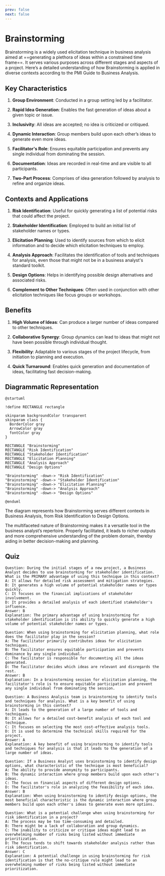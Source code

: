 ```yaml
---
prev: false
next: false
---
```


# Brainstorming

Brainstorming is a widely used elicitation technique in business analysis aimed at ==generating a plethora of ideas within a constrained time frame==. It serves various purposes across different stages and aspects of a project. Here’s a detailed understanding of how Brainstorming is applied in diverse contexts according to the PMI Guide to Business Analysis.

## Key Characteristics

1. **Group Environment**: Conducted in a group setting led by a facilitator.

2. **Rapid Idea Generation**: Enables the fast generation of ideas about a given topic or issue.

3. **Inclusivity**: All ideas are accepted; no idea is criticized or critiqued.

4. **Dynamic Interaction**: Group members build upon each other’s ideas to generate even more ideas.

5. **Facilitator's Role**: Ensures equitable participation and prevents any single individual from dominating the session.

6. **Documentation**: Ideas are recorded in real-time and are visible to all participants.

7. **Two-Part Process**: Comprises of idea generation followed by analysis to refine and organize ideas.

## Contexts and Applications

1. **Risk Identification**: Useful for quickly generating a list of potential risks that could affect the project.

2. **Stakeholder Identification**: Employed to build an initial list of stakeholder names or types.

3. **Elicitation Planning**: Used to identify sources from which to elicit information and to decide which elicitation techniques to employ.

4. **Analysis Approach**: Facilitates the identification of tools and techniques for analysis, even those that might not be in a business analyst's standard toolkit.

5. **Design Options**: Helps in identifying possible design alternatives and associated risks.

6. **Complement to Other Techniques**: Often used in conjunction with other elicitation techniques like focus groups or workshops.

## Benefits

1. **High Volume of Ideas**: Can produce a larger number of ideas compared to other techniques.

2. **Collaborative Synergy**: Group dynamics can lead to ideas that might not have been possible through individual thought.

3. **Flexibility**: Adaptable to various stages of the project lifecycle, from initiation to planning and execution.

4. **Quick Turnaround**: Enables quick generation and documentation of ideas, facilitating fast decision-making.

## Diagrammatic Representation

```plantuml
@startuml

!define RECTANGLE rectangle

skinparam backgroundColor transparent
skinparam class {
  BorderColor gray
  ArrowColor gray
  fontColor gray
}

RECTANGLE "Brainstorming"
RECTANGLE "Risk Identification"
RECTANGLE "Stakeholder Identification"
RECTANGLE "Elicitation Planning"
RECTANGLE "Analysis Approach"
RECTANGLE "Design Options"

"Brainstorming" -down-> "Risk Identification"
"Brainstorming" -down-> "Stakeholder Identification"
"Brainstorming" -down-> "Elicitation Planning"
"Brainstorming" -down-> "Analysis Approach"
"Brainstorming" -down-> "Design Options"

@enduml
```

The diagram represents how Brainstorming serves different contexts in Business Analysis, from Risk Identification to Design Options.

The multifaceted nature of Brainstorming makes it a versatile tool in the business analyst’s repertoire. Properly facilitated, it leads to richer outputs and more comprehensive understanding of the problem domain, thereby aiding in better decision-making and planning.

## Quiz

```quiz
Question: During the initial stages of a new project, a Business Analyst decides to use brainstorming for stakeholder identification. What is the PRIMARY advantage of using this technique in this context?
A: It allows for detailed risk assessment and mitigation strategies.
B: It generates a high volume of potential stakeholder names or types quickly.
C: It focuses on the financial implications of stakeholder involvement.
D: It provides a detailed analysis of each identified stakeholder's influence.
Answer: B
Explanation: The primary advantage of using brainstorming for stakeholder identification is its ability to quickly generate a high volume of potential stakeholder names or types.

Question: When using brainstorming for elicitation planning, what role does the facilitator play in the session?
A: The facilitator primarily contributes ideas for elicitation techniques.
B: The facilitator ensures equitable participation and prevents dominance by any single individual.
C: The facilitator is responsible for documenting all the ideas generated.
D: The facilitator decides which ideas are relevant and disregards the rest.
Answer: B
Explanation: In a brainstorming session for elicitation planning, the facilitator's role is to ensure equitable participation and prevent any single individual from dominating the session.

Question: A Business Analysis team is brainstorming to identify tools and techniques for analysis. What is a key benefit of using brainstorming in this context?
A: It leads to the generation of a large number of tools and techniques.
B: It allows for a detailed cost-benefit analysis of each tool and technique.
C: It focuses on selecting the most cost-effective analysis tools.
D: It is used to determine the technical skills required for the project.
Answer: A
Explanation: A key benefit of using brainstorming to identify tools and techniques for analysis is that it leads to the generation of a large number of ideas.

Question: If a Business Analyst uses brainstorming to identify design options, what characteristic of the technique is most beneficial?
A: The ability to provide anonymity to participants.
B: The dynamic interaction where group members build upon each other's ideas.
C: The focus on financial aspects of different design options.
D: The facilitator's role in analyzing the feasibility of each idea.
Answer: B
Explanation: When using brainstorming to identify design options, the most beneficial characteristic is the dynamic interaction where group members build upon each other's ideas to generate even more options.

Question: What is a potential challenge when using brainstorming for risk identification in a project?
A: The process may be too time-consuming and detailed.
B: There might be a lack of collaboration and group dynamics.
C: The inability to criticize or critique ideas might lead to an overwhelming number of risks being listed without immediate prioritization.
D: The focus tends to shift towards stakeholder analysis rather than risk identification.
Answer: C
Explanation: A potential challenge in using brainstorming for risk identification is that the no-critique rule might lead to an overwhelming number of risks being listed without immediate prioritization.

```
